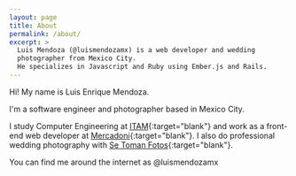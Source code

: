 ```yaml
---
layout: page
title: About
permalink: /about/
excerpt: >
  Luis Mendoza (@luismendozamx) is a web developer and wedding
  photographer from Mexico City.
  He specializes in Javascript and Ruby using Ember.js and Rails.
---
```


Hi! My name is Luis Enrique Mendoza.

I'm a software engineer and photographer based in Mexico City.

I study Computer Engineering at [ITAM](https://en.wikipedia.org/wiki/Instituto_Tecnol%C3%B3gico_Aut%C3%B3nomo_de_M%C3%A9xico){:target="blank"} and work as a front-end web developer at [Mercadoni](https://mercadoni.com.mx){:target="blank"}. I also do professional wedding photography with [Se Toman Fotos](http://setomanfotos.com){:target="blank"}.

You can find me around the internet as @luismendozamx
